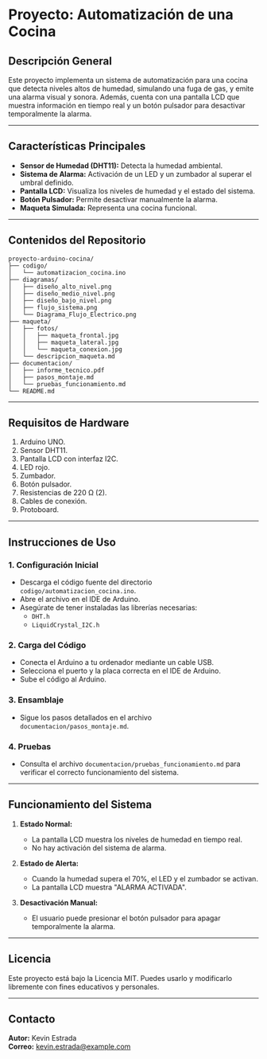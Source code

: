 # Proyecto: Automatización de una Cocina

## Descripción General

Este proyecto implementa un sistema de automatización para una cocina que detecta niveles altos de humedad, simulando una fuga de gas, y emite una alarma visual y sonora. Además, cuenta con una pantalla LCD que muestra información en tiempo real y un botón pulsador para desactivar temporalmente la alarma.

---

## Características Principales

- **Sensor de Humedad (DHT11):** Detecta la humedad ambiental.
- **Sistema de Alarma:** Activación de un LED y un zumbador al superar el umbral definido.
- **Pantalla LCD:** Visualiza los niveles de humedad y el estado del sistema.
- **Botón Pulsador:** Permite desactivar manualmente la alarma.
- **Maqueta Simulada:** Representa una cocina funcional.

---

## Contenidos del Repositorio

```
proyecto-arduino-cocina/
├── codigo/
│   └── automatizacion_cocina.ino
├── diagramas/
│   ├── diseño_alto_nivel.png
│   ├── diseño_medio_nivel.png
│   ├── diseño_bajo_nivel.png
│   ├── flujo_sistema.png
│   └── Diagrama_Flujo_Electrico.png
├── maqueta/
│   ├── fotos/
│   │   ├── maqueta_frontal.jpg
│   │   ├── maqueta_lateral.jpg
│   │   └── maqueta_conexion.jpg
│   └── descripcion_maqueta.md
├── documentacion/
│   ├── informe_tecnico.pdf
│   ├── pasos_montaje.md
│   └── pruebas_funcionamiento.md
└── README.md
```

---

## Requisitos de Hardware

1. Arduino UNO.
2. Sensor DHT11.
3. Pantalla LCD con interfaz I2C.
4. LED rojo.
5. Zumbador.
6. Botón pulsador.
7. Resistencias de 220 Ω (2).
8. Cables de conexión.
9. Protoboard.

---

## Instrucciones de Uso

### 1. Configuración Inicial
- Descarga el código fuente del directorio `codigo/automatizacion_cocina.ino`.
- Abre el archivo en el IDE de Arduino.
- Asegúrate de tener instaladas las librerías necesarias:
  - `DHT.h`
  - `LiquidCrystal_I2C.h`

### 2. Carga del Código
- Conecta el Arduino a tu ordenador mediante un cable USB.
- Selecciona el puerto y la placa correcta en el IDE de Arduino.
- Sube el código al Arduino.

### 3. Ensamblaje
- Sigue los pasos detallados en el archivo `documentacion/pasos_montaje.md`.

### 4. Pruebas
- Consulta el archivo `documentacion/pruebas_funcionamiento.md` para verificar el correcto funcionamiento del sistema.

---

## Funcionamiento del Sistema

1. **Estado Normal:**
   - La pantalla LCD muestra los niveles de humedad en tiempo real.
   - No hay activación del sistema de alarma.

2. **Estado de Alerta:**
   - Cuando la humedad supera el 70%, el LED y el zumbador se activan.
   - La pantalla LCD muestra "ALARMA ACTIVADA".

3. **Desactivación Manual:**
   - El usuario puede presionar el botón pulsador para apagar temporalmente la alarma.

---

## Licencia

Este proyecto está bajo la Licencia MIT. Puedes usarlo y modificarlo libremente con fines educativos y personales.

---

## Contacto

**Autor:** Kevin Estrada  
**Correo:** kevin.estrada@example.com

